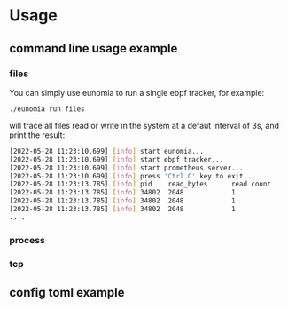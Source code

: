 # Usage

## command line usage example

### files

You can simply use eunomia to run a single ebpf tracker, for example:

```
./eunomia run files
```

will trace all files read or write in the system at a defaut interval of 3s, and print the result:

```sh
[2022-05-28 11:23:10.699] [info] start eunomia...
[2022-05-28 11:23:10.699] [info] start ebpf tracker...
[2022-05-28 11:23:10.699] [info] start prometheus server...
[2022-05-28 11:23:10.699] [info] press 'Ctrl C' key to exit...
[2022-05-28 11:23:13.785] [info] pid    read_bytes      read count      write_bytes     write count     comm    type    tid     filename
[2022-05-28 11:23:13.785] [info] 34802  2048            1               0               0               ps      R       34802   status
[2022-05-28 11:23:13.785] [info] 34802  2048            1               0               0               ps      R       34802   stat
[2022-05-28 11:23:13.785] [info] 34802  2048            1               0               0               ps      R       34802   status
....
```

### process

### tcp

### 

## config toml example